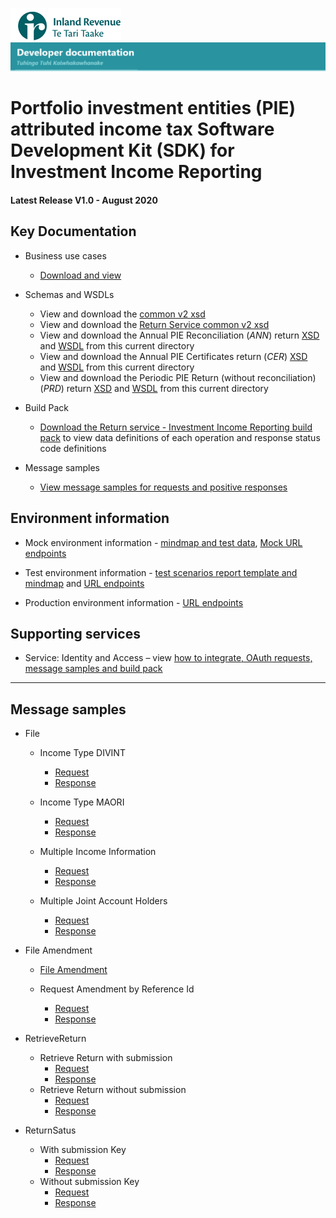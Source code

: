 ![IRD logo](../../Images/IRlogo.gif)
![Software Dev](../../Images/SoftwareDev.png)

# Portfolio investment entities (PIE) attributed income tax Software Development Kit (SDK) for Investment Income Reporting
#### Latest Release V1.0 - August 2020

## Key Documentation

- Business use cases
	- [Download and view](III%20-%20PIE%20-%20GWS%20business%20use%20cases.pdf)
	
- Schemas and WSDLs
	- View and download the [common v2 xsd](../../Common%20XSD/Common.v2.xsd)
	- View and download the [Return Service common v2 xsd](../../Common%20XSD/ReturnCommon.v2.xsd)
	- View and download the Annual PIE Reconciliation (_ANN_) return [XSD](ReturnPIEa.v1.xsd) and [WSDL](PIEaV1DevWsdl.wsdl) from this current directory
	- View and download the Annual PIE Certificates return (_CER_) [XSD](ReturnPIEc.v1.xsd) and [WSDL](PIEcV1DevWsdl.wsdl) from this current directory
	- View and download the Periodic PIE Return (without reconciliation) (_PRD_) return [XSD](ReturnPIEp.v1.xsd) and [WSDL](PIEpV1DevWsdl.wsdl) from this current directory
	
- Build Pack
	- [Download the Return service - Investment Income Reporting build pack](Gateway%20Services%20Build%20Pack%20-%20Return%20Service%20-%20PIE.pdf) to view data definitions of each operation and response status code definitions
	
- Message samples
    - [View message samples for requests and positive responses](#message-samples)

## Environment information

- Mock environment information - [mindmap and test data](../Test%20Details%20-%20IIR/README.md#mock-environment-information), [Mock URL endpoints](../Test%20Details%20-%20IIR/README.md#mock-environment) 
	
- Test environment information - [test scenarios report template and mindmap](../Test%20Details%20-%20IIR/README.md#test-environment-information) and [URL endpoints](../Test%20Details%20-%20IIR/README.md#test-environment-information)

- Production environment information - [URL endpoints](../Test%20Details%20-%20IIR/README.md#production-environment-information) 

## Supporting services

* Service: Identity and Access – view [how to integrate, OAuth requests, message samples and build pack](https://github.com/InlandRevenue/Gateway_Services-Access/tree/master/Identity%20and%20Access)

-----------------

## Message samples

* File
	* Income Type DIVINT
		* [Request](sample%20messages/PIE_File_Request_incomeType_DIVINT.xml)   
		* [Response](sample%20messages/PIE_File_Response_incomeType_DIVINT.xml)
		
	* Income Type MAORI
		* [Request](sample%20messages/PIE_File_Request_incomeType_MAORI.xml)
		* [Response](sample%20messages/PIE_File_Response_incomeType_MAORI.xml)		
	
	* Multiple Income Information
		* [Request](sample%20messages/PIE_File_Request_with_multiple_income_information.xml)
		* [Response](sample%20messages/PIE_File_Response_with_multiple_income_information.xml)	
		
	* Multiple Joint Account Holders
		* [Request](sample%20messages/PIE_File_Request_with_multiple_joint_account_holders.xml)
		* [Response](sample%20messages/PIE_File_Response_with_multiple_joint_account_holders.xml)	
	
* File Amendment
	* [File Amendment](sample%20messages/PIE_File_Request_amendment.xml)
	
	* Request Amendment by Reference Id
		* [Request](sample%20messages/PIE_File_Request_amendment_by_referenceId.xml)
		* [Response](sample%20messages/PIE_File_Response_amendment_by_referenceId.xml)
		
* RetrieveReturn
	* Retrieve Return with submission 	
		* [Request](sample%20messages/PIE_RetrieveReturn_Request_with_submission_key.xml)
		* [Response](sample%20messages/PIE_RetrieveReturn_Response_with_submission_key.xml)
	* Retrieve Return without submission 	
		* [Request](sample%20messages/PIE_RetrieveReturn_Request_without_submission_key.xml)
		* [Response](sample%20messages/PIE_RetrieveReturn_Response_without_submission_key.xml)
		
* ReturnSatus	
	* With submission Key
		* [Request](sample%20messages/PIE_ReturnSatus_Request_without_submission_key.xml)
		* [Response](sample%20messages/PIE_ReturnSatus_Request_with_submission_key.xml)
	* Without submission Key
		* [Request](sample%20messages/PIE_ReturnSatus_Response_without_submission_key.xml)
		* [Response](sample%20messages/PIE_ReturnSatus_Response_with_submission_key.xml)
